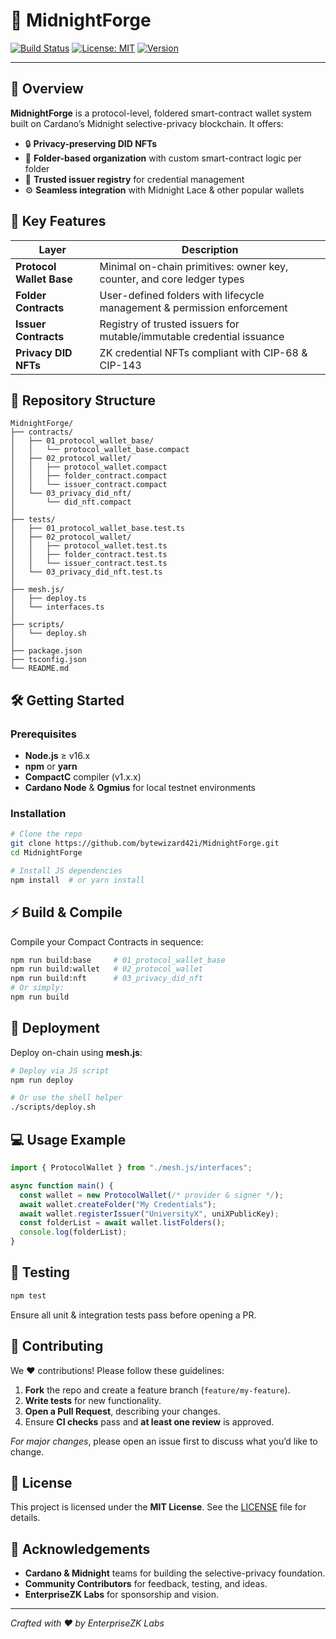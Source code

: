# 🚀 MidnightForge

[![Build Status](https://img.shields.io/github/actions/workflow/status/bytewizard42i/MidnightForge/ci.yml?branch=main)](https://github.com/bytewizard42i/MidnightForge/actions)
[![License: MIT](https://img.shields.io/badge/License-MIT-yellow.svg)](LICENSE)
[![Version](https://img.shields.io/github/v/release/bytewizard42i/MidnightForge)](https://github.com/bytewizard42i/MidnightForge/releases)

---

## 📖 Overview

**MidnightForge** is a protocol-level, foldered smart-contract wallet system built on Cardano’s Midnight selective-privacy blockchain. It offers:

* 🔒 **Privacy-preserving DID NFTs**
* 📂 **Folder-based organization** with custom smart-contract logic per folder
* 🤝 **Trusted issuer registry** for credential management
* ⚙️ **Seamless integration** with Midnight Lace & other popular wallets

## 🌟 Key Features

| Layer                    | Description                                                             |
| ------------------------ | ----------------------------------------------------------------------- |
| **Protocol Wallet Base** | Minimal on-chain primitives: owner key, counter, and core ledger types  |
| **Folder Contracts**     | User-defined folders with lifecycle management & permission enforcement |
| **Issuer Contracts**     | Registry of trusted issuers for mutable/immutable credential issuance   |
| **Privacy DID NFTs**     | ZK credential NFTs compliant with CIP-68 & CIP-143                      |

## 📂 Repository Structure

```text
MidnightForge/
├── contracts/
│   ├── 01_protocol_wallet_base/
│   │   └── protocol_wallet_base.compact
│   ├── 02_protocol_wallet/
│   │   ├── protocol_wallet.compact
│   │   ├── folder_contract.compact
│   │   └── issuer_contract.compact
│   └── 03_privacy_did_nft/
│       └── did_nft.compact
│
├── tests/
│   ├── 01_protocol_wallet_base.test.ts
│   ├── 02_protocol_wallet/
│   │   ├── protocol_wallet.test.ts
│   │   ├── folder_contract.test.ts
│   │   └── issuer_contract.test.ts
│   └── 03_privacy_did_nft.test.ts
│
├── mesh.js/
│   ├── deploy.ts
│   └── interfaces.ts
│
├── scripts/
│   └── deploy.sh
│
├── package.json
├── tsconfig.json
└── README.md
```

## 🛠️ Getting Started

### Prerequisites

* **Node.js** ≥ v16.x
* **npm** or **yarn**
* **CompactC** compiler (v1.x.x)
* **Cardano Node** & **Ogmius** for local testnet environments

### Installation

```bash
# Clone the repo
git clone https://github.com/bytewizard42i/MidnightForge.git
cd MidnightForge

# Install JS dependencies
npm install  # or yarn install
```

## ⚡ Build & Compile

Compile your Compact Contracts in sequence:

```bash
npm run build:base     # 01_protocol_wallet_base
npm run build:wallet   # 02_protocol_wallet
npm run build:nft      # 03_privacy_did_nft
# Or simply:
npm run build
```

## 🚀 Deployment

Deploy on-chain using **mesh.js**:

```bash
# Deploy via JS script
npm run deploy

# Or use the shell helper
./scripts/deploy.sh
```

## 💻 Usage Example

```ts
import { ProtocolWallet } from "./mesh.js/interfaces";

async function main() {
  const wallet = new ProtocolWallet(/* provider & signer */);
  await wallet.createFolder("My Credentials");
  await wallet.registerIssuer("UniversityX", uniXPublicKey);
  const folderList = await wallet.listFolders();
  console.log(folderList);
}
```

## 🧪 Testing

```bash
npm test
```

Ensure all unit & integration tests pass before opening a PR.

## 🤝 Contributing

We ❤️ contributions! Please follow these guidelines:

1. **Fork** the repo and create a feature branch (`feature/my-feature`).
2. **Write tests** for new functionality.
3. **Open a Pull Request**, describing your changes.
4. Ensure **CI checks** pass and **at least one review** is approved.

*For major changes*, please open an issue first to discuss what you’d like to change.

## 📜 License

This project is licensed under the **MIT License**. See the [LICENSE](LICENSE) file for details.

## 🙏 Acknowledgements

* **Cardano & Midnight** teams for building the selective-privacy foundation.
* **Community Contributors** for feedback, testing, and ideas.
* **EnterpriseZK Labs** for sponsorship and vision.

---

*Crafted with ❤️ by EnterpriseZK Labs*
